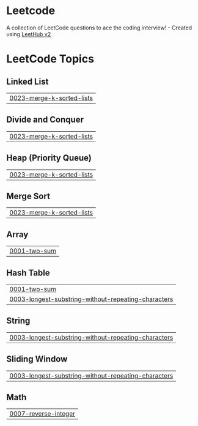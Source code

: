 # Leetcode
A collection of LeetCode questions to ace the coding interview! - Created using [LeetHub v2](https://github.com/arunbhardwaj/LeetHub-2.0)

<!---LeetCode Topics Start-->
# LeetCode Topics
## Linked List
|  |
| ------- |
| [0023-merge-k-sorted-lists](https://github.com/mdnurulnit/Leetcode/tree/master/0023-merge-k-sorted-lists) |
## Divide and Conquer
|  |
| ------- |
| [0023-merge-k-sorted-lists](https://github.com/mdnurulnit/Leetcode/tree/master/0023-merge-k-sorted-lists) |
## Heap (Priority Queue)
|  |
| ------- |
| [0023-merge-k-sorted-lists](https://github.com/mdnurulnit/Leetcode/tree/master/0023-merge-k-sorted-lists) |
## Merge Sort
|  |
| ------- |
| [0023-merge-k-sorted-lists](https://github.com/mdnurulnit/Leetcode/tree/master/0023-merge-k-sorted-lists) |
## Array
|  |
| ------- |
| [0001-two-sum](https://github.com/mdnurulnit/Leetcode/tree/master/0001-two-sum) |
## Hash Table
|  |
| ------- |
| [0001-two-sum](https://github.com/mdnurulnit/Leetcode/tree/master/0001-two-sum) |
| [0003-longest-substring-without-repeating-characters](https://github.com/mdnurulnit/Leetcode/tree/master/0003-longest-substring-without-repeating-characters) |
## String
|  |
| ------- |
| [0003-longest-substring-without-repeating-characters](https://github.com/mdnurulnit/Leetcode/tree/master/0003-longest-substring-without-repeating-characters) |
## Sliding Window
|  |
| ------- |
| [0003-longest-substring-without-repeating-characters](https://github.com/mdnurulnit/Leetcode/tree/master/0003-longest-substring-without-repeating-characters) |
## Math
|  |
| ------- |
| [0007-reverse-integer](https://github.com/mdnurulnit/Leetcode/tree/master/0007-reverse-integer) |
<!---LeetCode Topics End-->